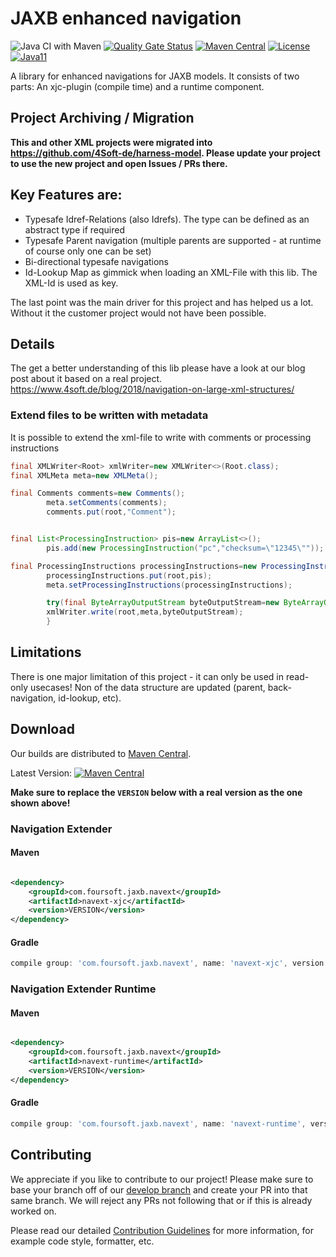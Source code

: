# JAXB enhanced navigation

![Java CI with Maven](https://github.com/4Soft-de/jaxb-enhanced-navigation/workflows/Java%20CI%20with%20Maven/badge.svg?branch=develop) [![Quality Gate Status](https://sonarcloud.io/api/project_badges/measure?project=4Soft-de_jaxb-enhanced-navigation&metric=alert_status)](https://sonarcloud.io/dashboard?id=4Soft-de_jaxb-enhanced-navigation) [![Maven Central](https://maven-badges.herokuapp.com/maven-central/com.foursoft.jaxb.navext/navext-runtime/badge.svg)](https://mvnrepository.com/artifact/com.foursoft.jaxb.navext) [![License](https://img.shields.io/badge/License-MIT-blue.svg)](https://opensource.org/licenses/MIT)
[![Java11](https://img.shields.io/badge/java-11-blue)](https://img.shields.io/badge/java-11-blue)

A library for enhanced navigations for JAXB models. It consists of two parts: An xjc-plugin (compile time) and a runtime
component.

## Project Archiving / Migration

**This and other XML projects were migrated into https://github.com/4Soft-de/harness-model. Please update your project to use the new project and open Issues / PRs there.**

## Key Features are:

- Typesafe Idref-Relations (also Idrefs). The type can be defined as an abstract type if required
- Typesafe Parent navigation (multiple parents are supported - at runtime of course only one can be set)
- Bi-directional typesafe navigations
- Id-Lookup Map as gimmick when loading an XML-File with this lib. The XML-Id is used as key.

The last point was the main driver for this project and has helped us a lot. Without it the customer project would not
have been possible.

## Details

The get a better understanding of this lib please have a look at our blog post about it based on a real project.
https://www.4soft.de/blog/2018/navigation-on-large-xml-structures/

### Extend files to be written with metadata

It is possible to extend the xml-file to write with comments or processing instructions

```java
final XMLWriter<Root> xmlWriter=new XMLWriter<>(Root.class);
final XMLMeta meta=new XMLMeta();

final Comments comments=new Comments();
        meta.setComments(comments);
        comments.put(root,"Comment");


final List<ProcessingInstruction> pis=new ArrayList<>();
        pis.add(new ProcessingInstruction("pc","checksum=\"12345\""));

final ProcessingInstructions processingInstructions=new ProcessingInstructions();
        processingInstructions.put(root,pis);
        meta.setProcessingInstructions(processingInstructions);

        try(final ByteArrayOutputStream byteOutputStream=new ByteArrayOutputStream()){
        xmlWriter.write(root,meta,byteOutputStream);
        }
```

## Limitations

There is one major limitation of this project - it can only be used in read-only usecases! Non of the data structure are
updated (parent, back-navigation, id-lookup, etc).

## Download

Our builds are distributed to [Maven Central](https://mvnrepository.com/artifact/com.foursoft.jaxb.navext).

Latest
Version: [![Maven Central](https://maven-badges.herokuapp.com/maven-central/com.foursoft.jaxb.navext/navext-runtime/badge.svg)](https://mvnrepository.com/artifact/com.foursoft.jaxb.navext)

**Make sure to replace the `VERSION` below with a real version as the one shown above!**

### Navigation Extender

#### Maven

```xml

<dependency>
    <groupId>com.foursoft.jaxb.navext</groupId>
    <artifactId>navext-xjc</artifactId>
    <version>VERSION</version>
</dependency>
```

#### Gradle

```groovy
compile group: 'com.foursoft.jaxb.navext', name: 'navext-xjc', version: 'VERSION'
```

### Navigation Extender Runtime

#### Maven

```xml

<dependency>
    <groupId>com.foursoft.jaxb.navext</groupId>
    <artifactId>navext-runtime</artifactId>
    <version>VERSION</version>
</dependency>
```

#### Gradle

```groovy
compile group: 'com.foursoft.jaxb.navext', name: 'navext-runtime', version: 'VERSION'
```

## Contributing

We appreciate if you like to contribute to our project! Please make sure to base your branch off of
our [develop branch](https://github.com/4Soft-de/jaxb-enhanced-navigation/tree/develop) and create your PR into that
same branch. We will reject any PRs not following that or if this is already worked on.

Please read our
detailed [Contribution Guidelines](https://github.com/4Soft-de/jaxb-enhanced-navigation/blob/develop/.github/CONTRIBUTING.md)
for more information, for example code style, formatter, etc.
